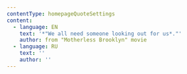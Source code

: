 ```yaml
---
contentType: homepageQuoteSettings
content:
  - language: EN
    text: '*"We all need someone looking out for us*."'
    author: from "Motherless Brooklyn" movie
  - language: RU
    text: ''
    author: ''
---
```

